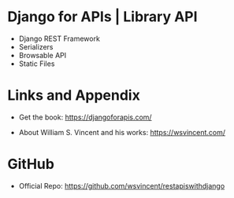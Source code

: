 
# Django for APIs | Library API

* Django REST Framework
* Serializers
* Browsable API
* Static Files

Links and Appendix
========================================================

- Get the book: https://djangoforapis.com/

- About William S. Vincent and his works: https://wsvincent.com/

GitHub
========================================================

- Official Repo: https://github.com/wsvincent/restapiswithdjango
